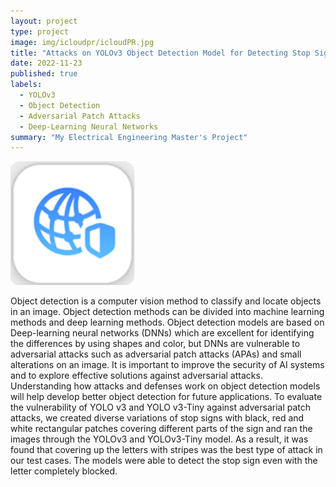 ```yaml
---
layout: project
type: project
image: img/icloudpr/icloudPR.jpg
title: "Attacks on YOLOv3 Object Detection Model for Detecting Stop Signs"
date: 2022-11-23
published: true
labels:
  - YOLOv3
  - Object Detection
  - Adversarial Patch Attacks
  - Deep-Learning Neural Networks
summary: "My Electrical Engineering Master's Project"
---
```


<img class="img-fluid" width = "200px" src="../img/icloudpr/icloudPRlogo.png">

Object detection is a computer vision method to classify and locate objects in an image. Object detection methods can be divided into machine learning methods and deep learning methods. 
Object detection models are based on Deep-learning neural networks (DNNs) which are excellent for identifying the differences by using shapes and color, but DNNs are vulnerable to adversarial attacks such as
adversarial patch attacks (APAs) and small alterations on an image. It is important to improve the security of AI systems and to explore effective solutions against adversarial attacks. 
Understanding how attacks and defenses work on object detection models will help develop better object detection for future applications. To evaluate the vulnerability of YOLO v3 and YOLO v3-Tiny against adversarial patch attacks, we created diverse variations of stop signs with black,
red and white rectangular patches covering different parts of the sign and ran the images through the YOLOv3 and YOLOv3-Tiny model. As a result, it was found that covering up the letters with stripes was the best type of attack in our test cases. The models were able to detect the stop sign even with the letter completely
blocked.
